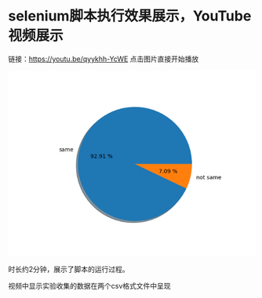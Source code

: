# selenium脚本执行效果展示，YouTube视频展示
链接：https://youtu.be/qyykhh-YcWE   点击图片直接开始播放


[![链接正确性检测运行结果](https://github.com/purplewall1206/SAT-HOMEWORK/blob/master/%E4%B8%8B%E5%8D%8A%E5%AD%A6%E6%9C%9F%E4%BD%9C%E4%B8%9A/images/compatibility.png)](https://youtu.be/qyykhh-YcWE)


时长约2分钟，展示了脚本的运行过程。

视频中显示实验收集的数据在两个csv格式文件中呈现
